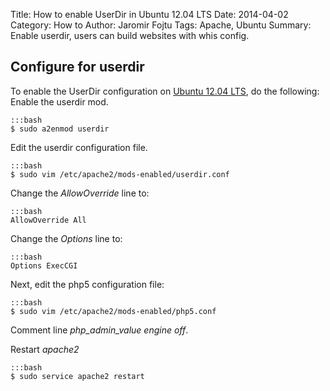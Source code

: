 Title: How to enable UserDir in Ubuntu 12.04 LTS
Date: 2014-04-02
Category: How to
Author: Jaromir Fojtu
Tags: Apache, Ubuntu
Summary: Enable userdir, users can build websites with whis config.

## Configure for userdir

To enable the UserDir configuration on [Ubuntu 12.04 LTS](http://releases.ubuntu.com/12.04/), do the following:
Enable the userdir mod.

	:::bash
	$ sudo a2enmod userdir

Edit the userdir configuration file.

	:::bash
	$ sudo vim /etc/apache2/mods-enabled/userdir.conf

Change the *AllowOverride* line to:

	:::bash
	AllowOverride All

Change the *Options* line to:

	:::bash
	Options ExecCGI

Next, edit the php5 configuration file:

	:::bash
	$ sudo vim /etc/apache2/mods-enabled/php5.conf

Comment line *php_admin_value engine off*.

Restart *apache2*

	:::bash
	$ sudo service apache2 restart

